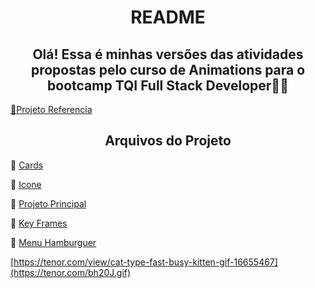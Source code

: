 <h1 align="center">README</h1>
<h2 align="center">Olá! Essa é minhas versões das atividades propostas pelo curso de Animations para o bootcamp TQI Full Stack Developer🤍🤍</h2>

<a href="https://github.com/SpruceGabriela/DIO-animations-aulas">🔗Projeto Referencia</a>
<h2 align="center">Arquivos do Projeto</h2>

🤍 <a href="https://github.com/Amandasfs/AnimationsDIO/tree/main/Card">Cards</a>

🤍 <a href="https://github.com/Amandasfs/AnimationsDIO/tree/main/Criar%20Icones">Icone</a>

🧡 <a href="https://github.com/Amandasfs/AnimationsDIO/tree/main/Projeto%20Principal">Projeto Principal</a>

🤍 <a href="https://github.com/Amandasfs/AnimationsDIO/tree/main/KeyFrames">Key Frames</a>

🤍 <a href="https://github.com/Amandasfs/AnimationsDIO/tree/main/Criar%20Icones">Menu Hamburguer</a>

[https://tenor.com/view/cat-type-fast-busy-kitten-gif-16655467](https://tenor.com/bh20J.gif)
